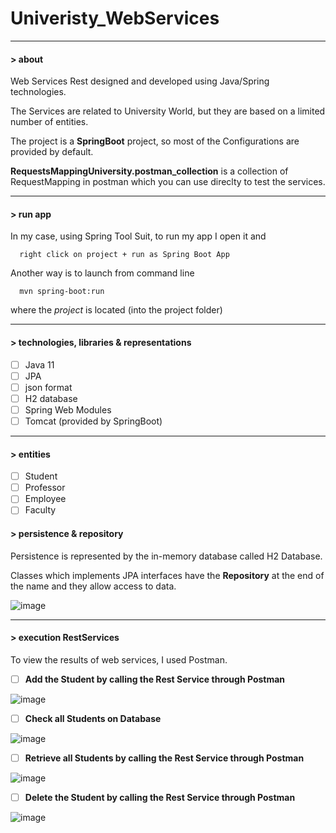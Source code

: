 # Univeristy_WebServices

---

#### > about

Web Services Rest designed and developed using Java/Spring technologies.

The Services are related to University World, but they are based on a limited number of entities. 

The project is a **SpringBoot** project, so most of the Configurations are provided by default.

**RequestsMappingUniversity.postman_collection** is a collection of RequestMapping in postman which you can use direclty to test the services.

---

#### > run app

In my case, using Spring Tool Suit, to run my app I open it and
```
  right click on project + run as Spring Boot App
```
Another way is to launch from command line
```
  mvn spring-boot:run
```
where the *project* is located (into the project folder)

---

#### > technologies, libraries & representations

- [ ] Java 11
- [ ] JPA
- [ ] json format
- [ ] H2 database
- [ ] Spring Web Modules
- [ ] Tomcat (provided by SpringBoot)

---
#### > entities 

- [ ] Student
- [ ] Professor
- [ ] Employee
- [ ] Faculty

#### > persistence & repository 

Persistence is represented by the in-memory database called H2 Database.

Classes which implements JPA interfaces have the **Repository** at the end of the name and they allow access to data.

![image](https://user-images.githubusercontent.com/45211249/123134081-b5f2ea00-d450-11eb-9120-ead98f2f1bb2.png)


--- 

#### > execution RestServices 

To view the results of web services, I used Postman.

- [ ] **Add the Student by calling the Rest Service through Postman**

![image](https://user-images.githubusercontent.com/45211249/123134992-a0ca8b00-d451-11eb-9764-9554a6e40c01.png)

- [ ] **Check all Students on Database**

![image](https://user-images.githubusercontent.com/45211249/123134899-8ee8e800-d451-11eb-828f-4ce07321387a.png)

- [ ] **Retrieve all Students by calling the Rest Service through Postman**

![image](https://user-images.githubusercontent.com/45211249/123135042-ab852000-d451-11eb-8ed6-b46f94e2cba6.png)

- [ ] **Delete the Student by calling the Rest Service through Postman**

![image](https://user-images.githubusercontent.com/45211249/123135063-af18a700-d451-11eb-907a-fef54b80e97f.png)
